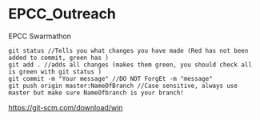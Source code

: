 # EPCC_Outreach
EPCC Swarmathon
```
git status //Tells you what changes you have made (Red has not been added to commit, green has )
git add . //adds all changes (makes them green, you should check all is green with git status )
git commit -m "Your message" //DO NOT ForgEt -m "message"
git push origin master:NameOfBranch //Case sensitive, always use master but make sure NameOfbranch is your branch!
```
https://git-scm.com/download/win
